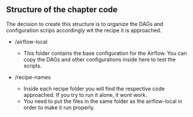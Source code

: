 ## Structure of the chapter code

The decision to create this structure is to organize the DAGs and configuration scrips accordingly wit the recipe it is approached.

- /airflow-local
    - This folder contains the base configuration for the Airflow. You can copy the DAGs and other configurations inside here to test the scripts.

- /recipe-names 
    - Inside each recipe folder you will find the respective code approached. If you try to run it alone, it wont work.
    - You need to put the files in the same folder as the airflow-local in order to make it run properly.
